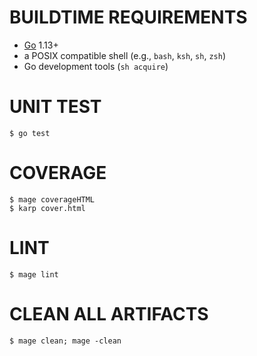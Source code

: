 # BUILDTIME REQUIREMENTS

* [Go](https://golang.org/) 1.13+
* a POSIX compatible shell (e.g., `bash`, `ksh`, `sh`, `zsh`)
* Go development tools (`sh acquire`)

# UNIT TEST

```console
$ go test
```

# COVERAGE

```console
$ mage coverageHTML
$ karp cover.html
```

# LINT

```console
$ mage lint
```

# CLEAN ALL ARTIFACTS

```console
$ mage clean; mage -clean
```
